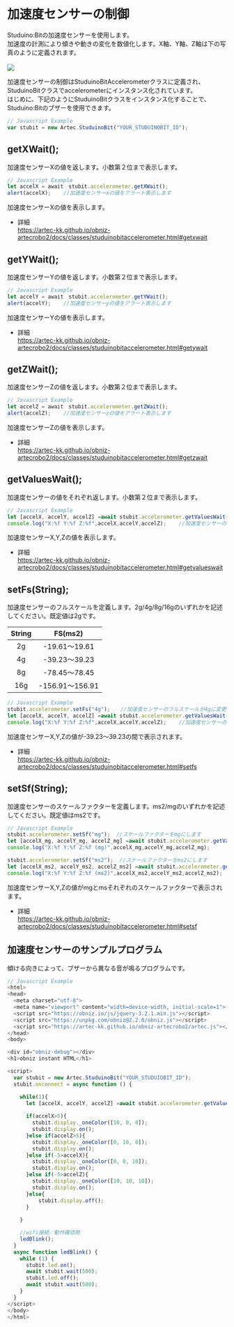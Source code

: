 # 加速度センサーの制御
Studuino:Bitの加速度センサーを使用します。</br>
加速度の計測により傾きや動きの変化を数値化します。X軸、Y軸、Z軸は下の写真のように定義されます。</br></br>
![](https://i.imgur.com/cNlPIDt.jpg)



加速度センサーの制御はStuduinoBitAccelerometerクラスに定義され、StuduinoBitクラスでaccelerometerにインスタンス化されています。</br>
はじめに、下記のようにStuduinoBitクラスをインスタンス化することで、Studuino:Bitのブザーを使用できます。
```Javascript
// Javascript Example
var stubit = new Artec.StuduinoBit("YOUR_STUDUINOBIT_ID");
```

## getXWait();

加速度センサーXの値を返します。小数第２位まで表示します。

```Javascript
// Javascript Example
let accelX = await　stubit.accelerometer.getXWait();
alert(accelX);    //加速度センサーxの値をアラート表示します
```
加速度センサーXの値を表示します。
* 詳細<br/>
https://artec-kk.github.io/obniz-artecrobo2/docs/classes/studuinobitaccelerometer.html#getxwait

## getYWait();
加速度センサーYの値を返します。小数第２位まで表示します。

```Javascript
// Javascript Example
let accelY = await　stubit.accelerometer.getYWait();
alert(accelY);    //加速度センサーyの値をアラート表示します
```
加速度センサーYの値を表示します。
* 詳細<br/>
https://artec-kk.github.io/obniz-artecrobo2/docs/classes/studuinobitaccelerometer.html#getywait

## getZWait();
加速度センサーZの値を返します。小数第２位まで表示します。
```Javascript
// Javascript Example
let accelZ = await　stubit.accelerometer.getZWait();
alert(accelZ);    //加速度センサーzの値をアラート表示します
```
加速度センサーZの値を表示します。
* 詳細<br/>
https://artec-kk.github.io/obniz-artecrobo2/docs/classes/studuinobitaccelerometer.html#getzwait


## getValuesWait();

加速度センサーの値をそれぞれ返します。小数第２位まで表示します。

```Javascript
// Javascript Example
let [accelX, accelY, accelZ] =await stubit.accelerometer.getValuesWait();
console.log("X:%f Y:%f Z:%f",accelX,accelY,accelZ);    //加速度センサーの値をContentに表示します
```
加速度センサーX,Y,Zの値を表示します。
* 詳細<br/>
https://artec-kk.github.io/obniz-artecrobo2/docs/classes/studuinobitaccelerometer.html#getvalueswait

## setFs(String);
加速度センサーのフルスケールを定義します。2g/4g/8g/16gのいずれかを記述してください。既定値は2gです。<br/>


| String |      FS(ms2)     |
|:------:|:-------------:|
|   2g   | -19.61～19.61 |
|   4g   | -39.23～39.23 |
|   8g   | -78.45～78.45 |
|   16g   | -156.91～156.91 |
```Javascript
// Javascript Example
stubit.accelerometer.setFs("4g");　　//加速度センサーのフルスケールが4gに変更されます
let [accelX, accelY, accelZ] =await stubit.accelerometer.getValuesWait();
console.log("X:%f Y:%f Z:%f",accelX,accelY,accelZ);    //加速度センサーの値をContentに表示します
```
加速度センサーX,Y,Zの値が-39.23～39.23の間で表示されます。
* 詳細<br/>
https://artec-kk.github.io/obniz-artecrobo2/docs/classes/studuinobitaccelerometer.html#setfs


## setSf(String);
加速度センサーのスケールファクターを定義します。ms2/mgのいずれかを記述してください。既定値はms2です。<br/>
```Javascript
// Javascript Example
stubit.accelerometer.setSf("mg");  //スケールファクターをmgにします
let [accelX_mg, accelY_mg, accelZ_mg] =await stubit.accelerometer.getValuesWait();  //加速度センサーX,Y,Zの値を取得します
console.log("X:%f Y:%f Z:%f (mg)",accelX_mg,accelY_mg,accelZ_mg);

stubit.accelerometer.setSf("ms2");  //スケールファクターをms2にします
let [accelX_ms2, accelY_ms2, accelZ_ms2] =await stubit.accelerometer.getValuesWait();  //加速度センサーX,Y,Zの値を取得します
console.log("X:%f Y:%f Z:%f (ms2)",accelX_ms2,accelY_ms2,accelZ_ms2);
```
加速度センサーX,Y,Zの値がmgとmsそれぞれのスケールファクターで表示されます。
* 詳細<br/>
https://artec-kk.github.io/obniz-artecrobo2/docs/classes/studuinobitaccelerometer.html#setsf

## 加速度センサーのサンプルプログラム
傾ける向きによって、ブザーから異なる音が鳴るプログラムです。
```Javascript
// Javascript Example
<html>
<head>
  <meta charset="utf-8">
  <meta name="viewport" content="width=device-width, initial-scale=1">
  <script src="https://obniz.io/js/jquery-3.2.1.min.js"></script>
  <script src="https://unpkg.com/obniz@2.2.0/obniz.js"></script>
  <script src="https://artec-kk.github.io/obniz-artecrobo2/artec.js"></script>
</head>
<body>

<div id="obniz-debug"></div>
<h1>obniz instant HTML</h1>

<script>
  var stubit = new Artec.StuduinoBit("YOUR_STUDUIOBIT_ID");
  stubit.onconnect = async function () {

    while(1){
      let [accelX, accelY, accelZ] =await stubit.accelerometer.getValuesWait();  //加速度センサーX,Y,Zの値を取得します
      
      if(accelX>5){
        stubit.display._oneColor([10, 0, 0]);  
        stubit.display.on();
      }else if(accelZ>5){
        stubit.display._oneColor([0, 10, 0]);  
        stubit.display.on();
      }else if(-5>accelX){
        stubit.display._oneColor([0, 0, 10]);  
        stubit.display.on();
      }else if(-5>accelZ){
        stubit.display._oneColor([10, 10, 10]);  
        stubit.display.on();
      }else{
          stubit.display.off();
      }
      
    }

    //wifi接続／動作確認用
    ledBlink();
  }
  async function ledBlink() {
    while (1) {
      stubit.led.on();
      await stubit.wait(500);
      stubit.led.off();
      await stubit.wait(500);
    }
  }
</script>
</body>
</html>
```